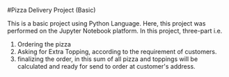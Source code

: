 #Pizza Delivery Project (Basic) 

This is a basic project using Python Language.
Here, this project was performed on the Jupyter Notebook platform.
In this project, three-part i.e. 
1. Ordering the pizza  
2. Asking for Extra Topping, according to the requirement of customers. 
3. finalizing the order, in this sum of all pizza and toppings will be calculated and ready for send to order at customer's address.

